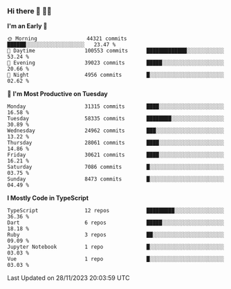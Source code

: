 ### Hi there 👋 🧑‍💻



<!--START_SECTION:waka-->
**I'm an Early 🐤** 

```text
🌞 Morning                44321 commits       ██████░░░░░░░░░░░░░░░░░░░   23.47 % 
🌆 Daytime                100553 commits      █████████████░░░░░░░░░░░░   53.24 % 
🌃 Evening                39023 commits       █████░░░░░░░░░░░░░░░░░░░░   20.66 % 
🌙 Night                  4956 commits        █░░░░░░░░░░░░░░░░░░░░░░░░   02.62 % 
```
📅 **I'm Most Productive on Tuesday** 

```text
Monday                   31315 commits       ████░░░░░░░░░░░░░░░░░░░░░   16.58 % 
Tuesday                  58335 commits       ████████░░░░░░░░░░░░░░░░░   30.89 % 
Wednesday                24962 commits       ███░░░░░░░░░░░░░░░░░░░░░░   13.22 % 
Thursday                 28061 commits       ████░░░░░░░░░░░░░░░░░░░░░   14.86 % 
Friday                   30621 commits       ████░░░░░░░░░░░░░░░░░░░░░   16.21 % 
Saturday                 7086 commits        █░░░░░░░░░░░░░░░░░░░░░░░░   03.75 % 
Sunday                   8473 commits        █░░░░░░░░░░░░░░░░░░░░░░░░   04.49 % 
```


**I Mostly Code in TypeScript** 

```text
TypeScript               12 repos            █████████░░░░░░░░░░░░░░░░   36.36 % 
Dart                     6 repos             █████░░░░░░░░░░░░░░░░░░░░   18.18 % 
Ruby                     3 repos             ██░░░░░░░░░░░░░░░░░░░░░░░   09.09 % 
Jupyter Notebook         1 repo              █░░░░░░░░░░░░░░░░░░░░░░░░   03.03 % 
Vue                      1 repo              █░░░░░░░░░░░░░░░░░░░░░░░░   03.03 % 
```




 Last Updated on 28/11/2023 20:03:59 UTC
<!--END_SECTION:waka-->


